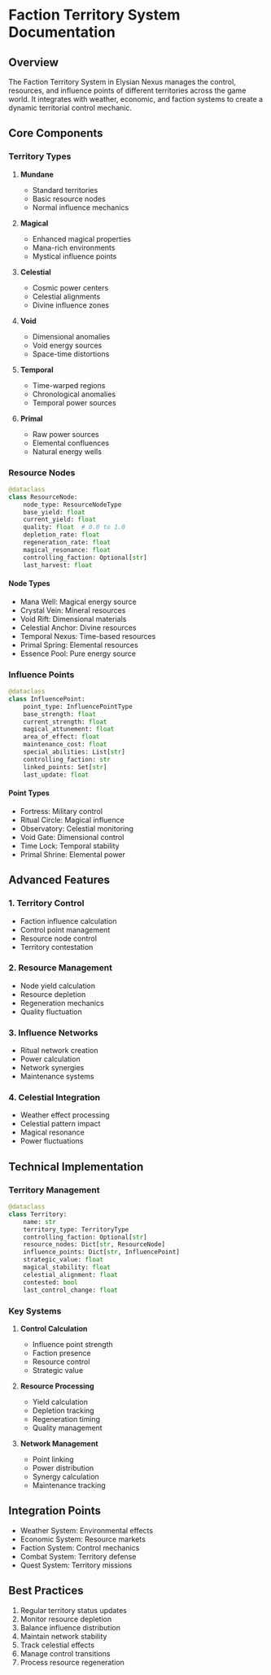 # Faction Territory System Documentation

## Overview
The Faction Territory System in Elysian Nexus manages the control, resources, and influence points of different territories across the game world. It integrates with weather, economic, and faction systems to create a dynamic territorial control mechanic.

## Core Components

### Territory Types
1. **Mundane**
   - Standard territories
   - Basic resource nodes
   - Normal influence mechanics

2. **Magical**
   - Enhanced magical properties
   - Mana-rich environments
   - Mystical influence points

3. **Celestial**
   - Cosmic power centers
   - Celestial alignments
   - Divine influence zones

4. **Void**
   - Dimensional anomalies
   - Void energy sources
   - Space-time distortions

5. **Temporal**
   - Time-warped regions
   - Chronological anomalies
   - Temporal power sources

6. **Primal**
   - Raw power sources
   - Elemental confluences
   - Natural energy wells

### Resource Nodes
```python
@dataclass
class ResourceNode:
    node_type: ResourceNodeType
    base_yield: float
    current_yield: float
    quality: float  # 0.0 to 1.0
    depletion_rate: float
    regeneration_rate: float
    magical_resonance: float
    controlling_faction: Optional[str]
    last_harvest: float
```

#### Node Types
- Mana Well: Magical energy source
- Crystal Vein: Mineral resources
- Void Rift: Dimensional materials
- Celestial Anchor: Divine resources
- Temporal Nexus: Time-based resources
- Primal Spring: Elemental resources
- Essence Pool: Pure energy source

### Influence Points
```python
@dataclass
class InfluencePoint:
    point_type: InfluencePointType
    base_strength: float
    current_strength: float
    magical_attunement: float
    area_of_effect: float
    maintenance_cost: float
    special_abilities: List[str]
    controlling_faction: str
    linked_points: Set[str]
    last_update: float
```

#### Point Types
- Fortress: Military control
- Ritual Circle: Magical influence
- Observatory: Celestial monitoring
- Void Gate: Dimensional control
- Time Lock: Temporal stability
- Primal Shrine: Elemental power

## Advanced Features

### 1. Territory Control
- Faction influence calculation
- Control point management
- Resource node control
- Territory contestation

### 2. Resource Management
- Node yield calculation
- Resource depletion
- Regeneration mechanics
- Quality fluctuation

### 3. Influence Networks
- Ritual network creation
- Power calculation
- Network synergies
- Maintenance systems

### 4. Celestial Integration
- Weather effect processing
- Celestial pattern impact
- Magical resonance
- Power fluctuations

## Technical Implementation

### Territory Management
```python
@dataclass
class Territory:
    name: str
    territory_type: TerritoryType
    controlling_faction: Optional[str]
    resource_nodes: Dict[str, ResourceNode]
    influence_points: Dict[str, InfluencePoint]
    strategic_value: float
    magical_stability: float
    celestial_alignment: float
    contested: bool
    last_control_change: float
```

### Key Systems
1. **Control Calculation**
   - Influence point strength
   - Faction presence
   - Resource control
   - Strategic value

2. **Resource Processing**
   - Yield calculation
   - Depletion tracking
   - Regeneration timing
   - Quality management

3. **Network Management**
   - Point linking
   - Power distribution
   - Synergy calculation
   - Maintenance tracking

## Integration Points
- Weather System: Environmental effects
- Economic System: Resource markets
- Faction System: Control mechanics
- Combat System: Territory defense
- Quest System: Territory missions

## Best Practices
1. Regular territory status updates
2. Monitor resource depletion
3. Balance influence distribution
4. Maintain network stability
5. Track celestial effects
6. Manage control transitions
7. Process resource regeneration 